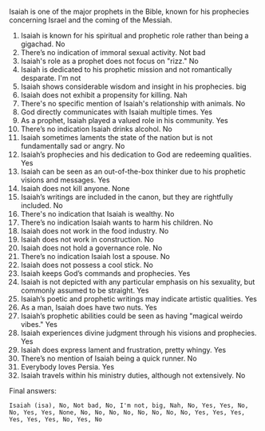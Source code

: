 Isaiah is one of the major prophets in the Bible, known for his prophecies concerning Israel and the coming of the Messiah.

1. Isaiah is known for his spiritual and prophetic role rather than being a gigachad. No
2. There’s no indication of immoral sexual activity. Not bad
3. Isaiah's role as a prophet does not focus on "rizz." No
4. Isaiah is dedicated to his prophetic mission and not romantically desparate. I'm not
5. Isaiah shows considerable wisdom and insight in his prophecies. big
6. Isaiah does not exhibit a propensity for killing. Nah
7. There's no specific mention of Isaiah's relationship with animals. No
8. God directly communicates with Isaiah multiple times. Yes
9. As a prophet, Isaiah played a valued role in his community. Yes
10. There’s no indication Isaiah drinks alcohol. No
11. Isaiah sometimes laments the state of the nation but is not fundamentally sad or angry. No
12. Isaiah’s prophecies and his dedication to God are redeeming qualities. Yes
13. Isaiah can be seen as an out-of-the-box thinker due to his prophetic visions and messages. Yes
14. Isaiah does not kill anyone. None
15. Isaiah’s writings are included in the canon, but they are rightfully included. No
16. There's no indication that Isaiah is wealthy. No
17. There’s no indication Isaiah wants to harm his children. No
18. Isaiah does not work in the food industry. No
19. Isaiah does not work in construction. No
20. Isaiah does not hold a governance role. No
21. There’s no indication Isaiah lost a spouse. No
22. Isaiah does not possess a cool stick. No
23. Isaiah keeps God’s commands and prophecies. Yes
24. Isaiah is not depicted with any particular emphasis on his sexuality, but commonly assumed to be straight. Yes
25. Isaiah’s poetic and prophetic writings may indicate artistic qualities. Yes
26. As a man, Isaiah does have two nuts. Yes
27. Isaiah’s prophetic abilities could be seen as having "magical weirdo vibes." Yes
28. Isaiah experiences divine judgment through his visions and prophecies. Yes
29. Isaiah does express lament and frustration, pretty whingy. Yes
30. There’s no mention of Isaiah being a quick runner. No
31. Everybody loves Persia. Yes
32. Isaiah travels within his ministry duties, although not extensively. No

Final answers:

```Isaiah (isa), No, Not bad, No, I'm not, big, Nah, No, Yes, Yes, No, No, Yes, Yes, None, No, No, No, No, No, No, No, No, Yes, Yes, Yes, Yes, Yes, Yes, No, Yes, No```